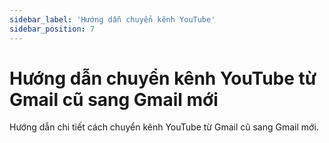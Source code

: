 ```yaml
---
sidebar_label: 'Hướng dẫn chuyển kênh YouTube'
sidebar_position: 7
---
```


# Hướng dẫn chuyển kênh YouTube từ Gmail cũ sang Gmail mới

Hướng dẫn chi tiết cách chuyển kênh YouTube từ Gmail cũ sang Gmail mới.